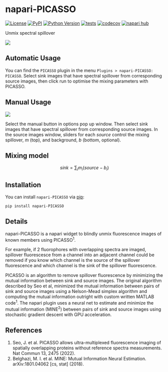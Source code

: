 # napari-PICASSO

[![License](https://img.shields.io/pypi/l/napari-curtain.svg?color=green)](https://github.com/nygctech/PICASSO/blob/main/LICENSE)
[![PyPI](https://img.shields.io/pypi/v/napari-PICASSO.svg?color=green)](https://pypi.org/project/napari-PICASSO)
[![Python Version](https://img.shields.io/pypi/pyversions/napari-PICASSO.svg?color=green)](https://python.org)
[![tests](https://github.com/nygctech/PICASSO/actions/workflows/test_and_deploy.yml/badge.svg?event=push)](https://github.com/nygctech/PICASSO/actions/workflows/test_and_deploy.yml)
[![codecov](https://codecov.io/gh/nygctech/napari-PICASSO/branch/main/graph/badge.svg)](https://codecov.io/gh/nygctech/napari-PICASSO)
[![napari hub](https://img.shields.io/endpoint?url=https://api.napari-hub.org/shields/napari-PICASSO)](https://napari-hub.org/plugins/napari-PICASSO)

Unmix spectral spillover

![](https://user-images.githubusercontent.com/72306584/176486552-50e1bca9-65fd-4466-8c92-a114e48d2278.gif)

## Automatic Usage

You can find the `PICASSO` plugin in the menu `Plugins > napari-PICASSO: PICASSO`. Select sink images that have spectral spillover from corresponding source images, then click run to optimise the mixing parameters with PICASSO. 

## Manual Usage

![](https://user-images.githubusercontent.com/72306584/176505151-572bd762-abe6-47b1-9821-4f3aaa4704c9.gif)

Select the manual button in options pop up window. Then select sink images that have spectral spillover from corresponding source images. In the source images window, sliders for each $source$ control the mixing spillover, $m$ (top), and background, $b$ (bottom, optional).

## Mixing model

$$ sink = \sum_{i} m_i(source - b_i) $$

## Installation

You can install `napari-PICASSO` via [pip]:

    pip install napari-PICASSO

## Details

napari-PICASSO is a napari widget to blindly unmix fluorescence images of known members using PICASSO<sup>1</sup>. 

For example, if 2 fluorophores with overlapping spectra are imaged, spillover fluorescesce from a channel into an adjacent channel could be removed if you know which channel is the source of the spillover fluorescence and which channel is the sink of the spillover fluorescence. 

PICASSO is an algorithm to remove spillover fluorescence by minimizing the mutual information between sink and source images. The original algorithm described by Seo et al, minimized the mutual information between pairs of sink and source images using a Nelson-Mead simplex algorithm and computing the mutual information outright with custom written MATLAB code<sup>1</sup>. The napari plugin uses a neural net to estimate and minimize the mutual information (MINE<sup>2</sup>) between pairs of sink and source images using stochastic gradient descent with GPU acceleration.

## References

1. Seo, J. et al. PICASSO allows ultra-multiplexed fluorescence imaging of spatially overlapping proteins without reference spectra measurements. Nat Commun 13, 2475 (2022).
2. Belghazi, M. I. et al. MINE: Mutual Information Neural Estimation. arXiv:1801.04062 [cs, stat] (2018).


[napari]: https://github.com/napari/napari
[tox]: https://tox.readthedocs.io/en/latest/
[pip]: https://pypi.org/project/pip/
[PyPI]: https://pypi.org/
